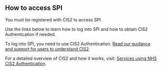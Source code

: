 ## How to access SPI

You must be registered with CIS2 to access SPI.

Use the links below to learn how to log into SPI and how to obtain CIS2 Authentication if needed.

To log into SPI, you need to use CIS2 Authentication. [Read our guidance and support for users to understand CIS2](https://nhsd-confluence.digital.nhs.uk/x/U1Q8Ow/).

For a detailed overview of CIS2 and how it works, visit: [Services using NHS CIS2 Authentication](https://digital.nhs.uk/services/care-identity-service/applications-and-services/cis2-authentication#services-using-nhs-cis2-authentication).
